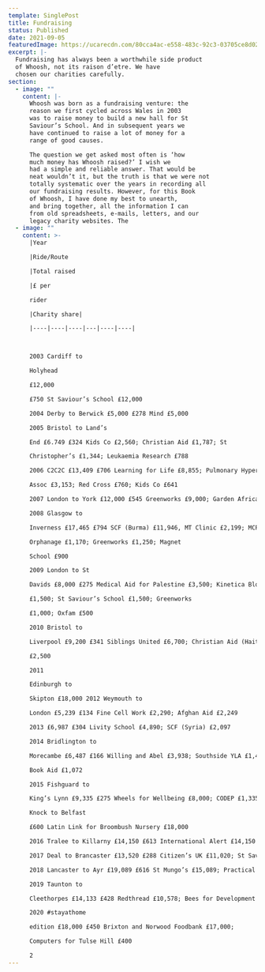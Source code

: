 ```yaml
---
template: SinglePost
title: Fundraising
status: Published
date: 2021-09-05
featuredImage: https://ucarecdn.com/80cca4ac-e558-483c-92c3-03705ce8d026/
excerpt: |-
  Fundraising has always been a worthwhile side product
  of Whoosh, not its raison d’etre. We have
  chosen our charities carefully.
section:
  - image: ""
    content: |-
      Whoosh was born as a fundraising venture: the
      reason we first cycled across Wales in 2003
      was to raise money to build a new hall for St
      Saviour’s School. And in subsequent years we
      have continued to raise a lot of money for a
      range of good causes.

      The question we get asked most often is ‘how
      much money has Whoosh raised?’ I wish we
      had a simple and reliable answer. That would be
      neat wouldn’t it, but the truth is that we were not
      totally systematic over the years in recording all
      our fundraising results. However, for this Book
      of Whoosh, I have done my best to unearth,
      and bring together, all the information I can
      from old spreadsheets, e-mails, letters, and our
      legacy charity websites. The
  - image: ""
    content: >-
      |Year

      |Ride/Route

      |Total raised

      |£ per

      rider

      |Charity share|

      |----|----|----|---|----|----|



      2003 Cardiff to

      Holyhead

      £12,000

      £750 St Saviour’s School £12,000

      2004 Derby to Berwick £5,000 £278 Mind £5,000

      2005 Bristol to Land’s

      End £6.749 £324 Kids Co £2,560; Christian Aid £1,787; St

      Christopher’s £1,344; Leukaemia Research £788

      2006 C2C2C £13,409 £706 Learning for Life £8,855; Pulmonary Hypertension

      Assoc £3,153; Red Cross £760; Kids Co £641

      2007 London to York £12,000 £545 Greenworks £9,000; Garden Africa £3,000

      2008 Glasgow to

      Inverness £17,465 £794 SCF (Burma) £11,946, MT Clinic £2,199; MCP

      Orphanage £1,170; Greenworks £1,250; Magnet

      School £900

      2009 London to St

      Davids £8,000 £275 Medical Aid for Palestine £3,500; Kinetica Blocko

      £1,500; St Saviour’s School £1,500; Greenworks

      £1,000; Oxfam £500

      2010 Bristol to

      Liverpool £9,200 £341 Siblings United £6,700; Christian Aid (Haiti)

      £2,500

      2011

      Edinburgh to

      Skipton £18,000 2012 Weymouth to

      London £5,239 £134 Fine Cell Work £2,290; Afghan Aid £2,249

      2013 £6,987 £304 Livity School £4,890; SCF (Syria) £2,097

      2014 Bridlington to

      Morecambe £6,487 £166 Willing and Abel £3,938; Southside YLA £1,477;

      Book Aid £1,072

      2015 Fishguard to

      King’s Lynn £9,335 £275 Wheels for Wellbeing £8,000; CODEP £1,335

      Knock to Belfast

      £600 Latin Link for Broombush Nursery £18,000

      2016 Tralee to Killarny £14,150 £613 International Alert £14,150

      2017 Deal to Brancaster £13,520 £288 Citizen’s UK £11,020; St Saviour’s School £2,500

      2018 Lancaster to Ayr £19,089 £616 St Mungo’s £15,089; Practical Action £4,000

      2019 Taunton to

      Cleethorpes £14,133 £428 Redthread £10,578; Bees for Development £3,555

      2020 #stayathome

      edition £18,000 £450 Brixton and Norwood Foodbank £17,000;

      Computers for Tulse Hill £400

      2
---
```


